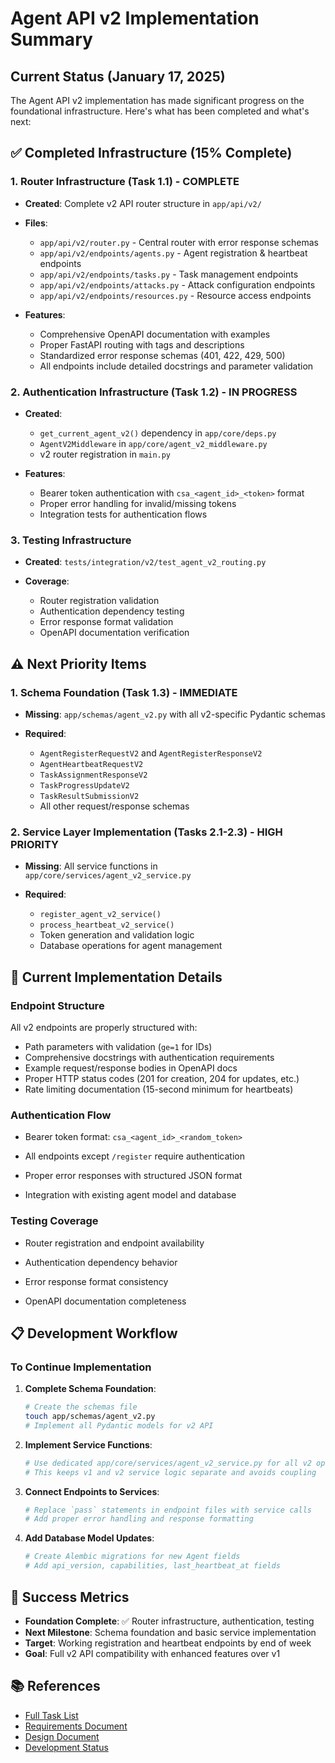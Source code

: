 # Agent API v2 Implementation Summary

## Current Status (January 17, 2025)

The Agent API v2 implementation has made significant progress on the foundational infrastructure. Here's what has been completed and what's next:

## ✅ Completed Infrastructure (15% Complete)

### 1. Router Infrastructure (Task 1.1) - COMPLETE

- **Created**: Complete v2 API router structure in `app/api/v2/`

- **Files**:

    - `app/api/v2/router.py` - Central router with error response schemas
    - `app/api/v2/endpoints/agents.py` - Agent registration & heartbeat endpoints
    - `app/api/v2/endpoints/tasks.py` - Task management endpoints
    - `app/api/v2/endpoints/attacks.py` - Attack configuration endpoints
    - `app/api/v2/endpoints/resources.py` - Resource access endpoints

- **Features**:

    - Comprehensive OpenAPI documentation with examples
    - Proper FastAPI routing with tags and descriptions
    - Standardized error response schemas (401, 422, 429, 500)
    - All endpoints include detailed docstrings and parameter validation

### 2. Authentication Infrastructure (Task 1.2) - IN PROGRESS

- **Created**:

    - `get_current_agent_v2()` dependency in `app/core/deps.py`
    - `AgentV2Middleware` in `app/core/agent_v2_middleware.py`
    - v2 router registration in `main.py`

- **Features**:

    - Bearer token authentication with `csa_<agent_id>_<token>` format
    - Proper error handling for invalid/missing tokens
    - Integration tests for authentication flows

### 3. Testing Infrastructure

- **Created**: `tests/integration/v2/test_agent_v2_routing.py`

- **Coverage**:

    - Router registration validation
    - Authentication dependency testing
    - Error response format validation
    - OpenAPI documentation verification

## ⚠️ Next Priority Items

### 1. Schema Foundation (Task 1.3) - IMMEDIATE

- **Missing**: `app/schemas/agent_v2.py` with all v2-specific Pydantic schemas

- **Required**:

    - `AgentRegisterRequestV2` and `AgentRegisterResponseV2`
    - `AgentHeartbeatRequestV2`
    - `TaskAssignmentResponseV2`
    - `TaskProgressUpdateV2`
    - `TaskResultSubmissionV2`
    - All other request/response schemas

### 2. Service Layer Implementation (Tasks 2.1-2.3) - HIGH PRIORITY

- **Missing**: All service functions in `app/core/services/agent_v2_service.py`

- **Required**:

    - `register_agent_v2_service()`
    - `process_heartbeat_v2_service()`
    - Token generation and validation logic
    - Database operations for agent management

## 🔧 Current Implementation Details

### Endpoint Structure

All v2 endpoints are properly structured with:

- Path parameters with validation (`ge=1` for IDs)
- Comprehensive docstrings with authentication requirements
- Example request/response bodies in OpenAPI docs
- Proper HTTP status codes (201 for creation, 204 for updates, etc.)
- Rate limiting documentation (15-second minimum for heartbeats)

### Authentication Flow

- Bearer token format: `csa_<agent_id>_<random_token>`

- All endpoints except `/register` require authentication

- Proper error responses with structured JSON format

- Integration with existing agent model and database

### Testing Coverage

- Router registration and endpoint availability

- Authentication dependency behavior

- Error response format consistency

- OpenAPI documentation completeness

## 📋 Development Workflow

### To Continue Implementation

1. **Complete Schema Foundation**:

    ```bash
    # Create the schemas file
    touch app/schemas/agent_v2.py
    # Implement all Pydantic models for v2 API
    ```

2. **Implement Service Functions**:

    ```bash
    # Use dedicated app/core/services/agent_v2_service.py for all v2 operations
    # This keeps v1 and v2 service logic separate and avoids coupling
    ```

3. **Connect Endpoints to Services**:

    ```bash
    # Replace `pass` statements in endpoint files with service calls
    # Add proper error handling and response formatting
    ```

4. **Add Database Model Updates**:

    ```bash
    # Create Alembic migrations for new Agent fields
    # Add api_version, capabilities, last_heartbeat_at fields
    ```

## 🎯 Success Metrics

- **Foundation Complete**: ✅ Router infrastructure, authentication, testing
- **Next Milestone**: Schema foundation and basic service implementation
- **Target**: Working registration and heartbeat endpoints by end of week
- **Goal**: Full v2 API compatibility with enhanced features over v1

## 📚 References

- [Full Task List](.kiro/specs/phase-2b-agent-api-v2/tasks.md)
- [Requirements Document](.kiro/specs/phase-2b-agent-api-v2/requirements.md)
- [Design Document](.kiro/specs/phase-2b-agent-api-v2/design.md)
- [Development Status](agent-api-v2-status.md)
